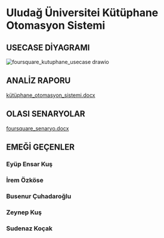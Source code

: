# Uludağ Üniversitei Kütüphane Otomasyon Sistemi

## USECASE DİYAGRAMI
![foursquare_kutuphane_usecase drawio](https://user-images.githubusercontent.com/86966433/171623325-de884cec-d679-4623-9ee9-48b114972bda.png)

## ANALİZ RAPORU
[kütüphane_otomasyon_sistemi.docx](https://github.com/EyupEnsarKus1/kutuphane_otomasyon_sistemi/files/8823405/kutuphane_otomasyon_sistemi.docx)


## OLASI SENARYOLAR
[foursquare_senaryo.docx](https://github.com/EyupEnsarKus1/kutuphane_otomasyon_sistemi/files/8823407/foursquare_senaryo.docx)

## EMEĞİ GEÇENLER
### Eyüp Ensar Kuş
### İrem Özköse
### Busenur Çuhadaroğlu
### Zeynep Kuş
### Sudenaz Koçak



 
